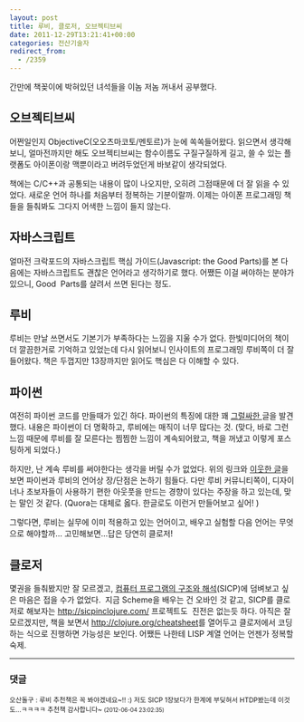 ```yaml
---
layout: post
title: 루비, 클로저, 오브젝티브씨
date: 2011-12-29T13:21:41+00:00
categories: 전산기술자
redirect_from:
  - /2359
---
```


간만에 책꽂이에 박혀있던 녀석들을 이놈 저놈 꺼내서 공부했다.

<h2>오브젝티브씨</h2>

어쩐일인지 ObjectiveC(오오츠마코토/멘토르)가 눈에 쏙쏙들어왔다. 읽으면서 생각해보니, 얼마전까지만 해도 오브젝티브씨는 함수이름도 구질구질하게 길고, 쓸 수 있는 플랫폼도 아이폰이랑 맥뿐이라고 버려두었던게 바보같이 생각되었다.

책에는 C/C++과 공통되는 내용이 많이 나오지만, 오히려 그점때문에 더 잘 읽을 수 있었다. 새로운 언어 하나를 처음부터 정복하는 기분이랄까. 이제는 아이폰 프로그래밍 책들을 들춰봐도 그다지 어색한 느낌이 들지 않는다.

<h2>자바스크립트</h2>

얼마전 크락포드의 자바스크립트 핵심 가이드(Javascript: the Good Parts)를 본 다음에는 자바스크립트도 괜찮은 언어라고 생각하기로 했다. 어쨌든 이걸 써야하는 분야가 있으니, Good  Parts를 살려서 쓰면 된다는 정도.

<h2>루비</h2>

루비는 만날 쓰면서도 기본기가 부족하다는 느낌을 지울 수가 없다. 한빛미디어의 책이 더 깔끔한거로 기억하고 있었는데 다시 읽어보니 인사이트의 프로그래밍 루비쪽이 더 잘들어왔다. 책은 두껍지만 13장까지만 읽어도 핵심은 다 이해할 수 있다.

<h2>파이썬</h2>

여전히 파이썬 코드를 만들때가 있긴 하다. 파이썬의 특징에 대한 꽤 <a href="http://www.quora.com/What-are-the-advantages-of-Python-over-Ruby/answer/Eunji-Choi" target="_blank" rel="noopener">그럴싸한 </a>글을 발견했다. 내용은 파이썬이 더 명확하고, 루비에는 매직이 너무 많다는 것. (맞다, 바로 그런 느낌 때문에 루비를 잘 모른다는 찜찜한 느낌이 계속되어왔고, 책을 꺼냈고 이렇게 포스팅하게 되었다.)

하지만, 난 계속 루비를 써야한다는 생각을 버릴 수가 없었다. 위의 링크와 <a href="http://www.quora.com/What-are-the-advantages-of-Python-over-Ruby/answer/Robert-Cezar-Matei" target="_blank" rel="noopener">이웃한 글</a>을 보면 파이썬과 루비의 언어상 장/단점은 논하기 힘들다. 다만 루비 커뮤니티쪽이, 디자이너나 초보자들이 사용하기 편한 아웃풋을 만드는 경향이 있다는 주장을 하고 있는데, 맞는 말인 것 같다. (Quora는 대체로 옳다. 한글로도 이런거 만들어보고 싶어! )

그렇다면, 루비는 실무에 이미 적용하고 있는 언어이고, 배우고 실험할 다음 언어는 무엇으로 해야할까... 고민해보면...답은 당연히 클로저!

<h2>클로저</h2>

몇권을 들춰봤지만 잘 모르겠고, <a href="http://www.aladin.co.kr/shop/wproduct.aspx?ISBN=8991268498&amp;ttbkey=ttbjinto1216002&amp;COPYPaper=1" target="_blank" rel="noopener">컴퓨터 프로그램의 구조와 해석</a>(SICP)에 덤벼보고 싶은 마음은 접을 수가 없었다.  지금 Scheme을 배우는 건 오바인 것 같고, SICP를 클로저로 해보자는 http://sicpinclojure.com/ 프로젝트도  진전은 없는듯 하다. 아직은 잘 모르겠지만, 책을 보면서 <a href="http://clojure.org/cheatsheet" target="_blank" rel="noopener">http://clojure.org/cheatsheet</a>를 열어두고 클로저에서 코딩하는 식으로 진행하면 가능성은 보인다. 어쨌든 나한테 LISP 계열 언어는 언젠가 정복할 숙제.

* * *

### 댓글



<!--- cmt:1213 --->
<!--- mail: --->
<!--- parent:0 --->

<small class=comment>오산돌구 : 루비 추천책은 꼭 봐야겠네요~!! :)  저도 SICP 1장보다가 한계에 부딪혀서 HTDP봤는데 이것도...ㅋㅋㅋㅋ  추천책 감사합니다~ <small>(2012-06-04 23:02:35)</small></small>

